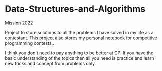 # Data-Structures-and-Algorithms
Mission 2022

Project to store solutions to all the problems I have solved in my life as a contestant. This project also stores my personal 
notebook for competitive programming contests..

I think you don't need to pay anything to be better at CP. If you have the basic understanding of the topics then all you need 
is practice and learn new tricks and concept from problems only.
